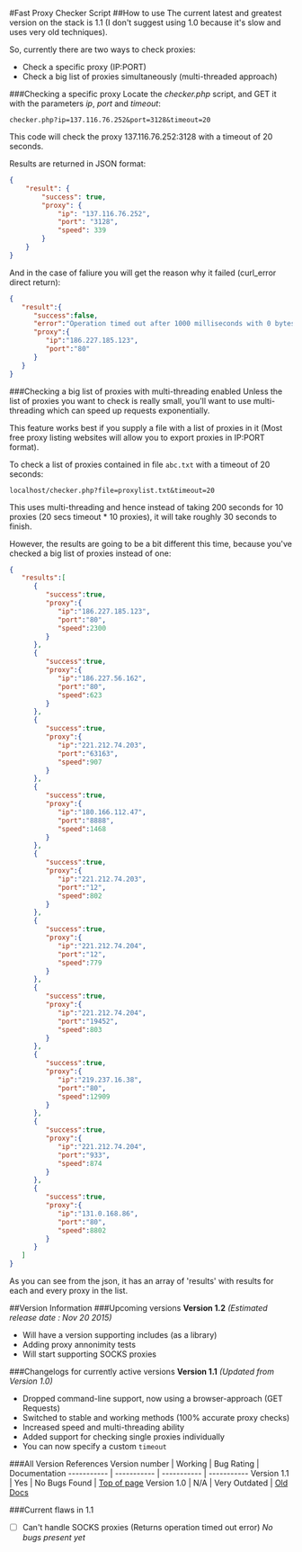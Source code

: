 #Fast Proxy Checker Script
##How to use
The current latest and greatest version on the stack is 1.1 (I don't suggest using 1.0 because it's slow and uses very old techniques).

So, currently there are two ways to check proxies:
- Check a specific proxy (IP:PORT)
- Check a big list of proxies simultaneously (multi-threaded approach)

###Checking a specific proxy
Locate the *checker.php* script, and GET it with the parameters *ip*, *port* and *timeout*:

```
checker.php?ip=137.116.76.252&port=3128&timeout=20
```

This code will check the proxy 137.116.76.252:3128 with a timeout of 20 seconds.

Results are returned in JSON format:

```json
{
    "result": {
        "success": true,
        "proxy": {
            "ip": "137.116.76.252",
            "port": "3128",
            "speed": 339
        }
    }
}
```
And in the case of faliure you will get the reason why it failed (curl_error direct return):

```json
{
   "result":{
      "success":false,
      "error":"Operation timed out after 1000 milliseconds with 0 bytes received",
      "proxy":{
         "ip":"186.227.185.123",
         "port":"80"
      }
   }
}
```

###Checking a big list of proxies with multi-threading enabled
Unless the list of proxies you want to check is really small, you'll want to use multi-threading which can speed up requests exponentially.

This feature works best if you supply a file with a list of proxies in it (Most free proxy listing websites will allow you to export proxies in IP:PORT format).

To check a list of proxies contained in file `abc.txt` with a timeout of 20 seconds:

```
localhost/checker.php?file=proxylist.txt&timeout=20
```

This uses multi-threading and hence instead of taking 200 seconds for 10 proxies 
(20 secs timeout * 10 proxies), it will take roughly 30 seconds to finish.

However, the results are going to be a bit different this time, because you've checked a big list of proxies instead of one:

```json
{
   "results":[
      {
         "success":true,
         "proxy":{
            "ip":"186.227.185.123",
            "port":"80",
            "speed":2300
         }
      },
      {
         "success":true,
         "proxy":{
            "ip":"186.227.56.162",
            "port":"80",
            "speed":623
         }
      },
      {
         "success":true,
         "proxy":{
            "ip":"221.212.74.203",
            "port":"63163",
            "speed":907
         }
      },
      {
         "success":true,
         "proxy":{
            "ip":"180.166.112.47",
            "port":"8888",
            "speed":1468
         }
      },
      {
         "success":true,
         "proxy":{
            "ip":"221.212.74.203",
            "port":"12",
            "speed":802
         }
      },
      {
         "success":true,
         "proxy":{
            "ip":"221.212.74.204",
            "port":"12",
            "speed":779
         }
      },
      {
         "success":true,
         "proxy":{
            "ip":"221.212.74.204",
            "port":"19452",
            "speed":803
         }
      },
      {
         "success":true,
         "proxy":{
            "ip":"219.237.16.38",
            "port":"80",
            "speed":12909
         }
      },
      {
         "success":true,
         "proxy":{
            "ip":"221.212.74.204",
            "port":"933",
            "speed":874
         }
      },
      {
         "success":true,
         "proxy":{
            "ip":"131.0.168.86",
            "port":"80",
            "speed":8802
         }
      }
   ]
}  
```

As you can see from the json, it has an array of 'results' with results for each and every proxy in the list.






##Version Information
###Upcoming versions
**Version 1.2** *(Estimated release date : Nov 20 2015)*
- Will have a version supporting includes (as a library)
- Adding proxy annonimity tests
- Will start supporting SOCKS proxies

###Changelogs for currently active versions
**Version 1.1** *(Updated from Version 1.0)*
- Dropped command-line support, now using a browser-approach (GET Requests)
- Switched to stable and working methods (100% accurate proxy checks)
- Increased speed and multi-threading ability
- Added support for checking single proxies individually
- You can now specify a custom `timeout`

###All Version References
Version number | Working | Bug Rating | Documentation
----------- | ----------- | ----------- | -----------
Version 1.1 | Yes | No Bugs Found | [Top of page](#)
Version 1.0 | N/A | Very Outdated | [Old Docs](https://github.com/samuel-allan/FastProxyChecker/blob/master/Version%201/Documentation)

###Current flaws in 1.1
-[ ] Can't handle SOCKS proxies (Returns operation timed out error)
_No bugs present yet_
